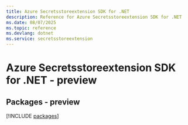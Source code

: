 ```yaml
---
title: Azure Secretsstoreextension SDK for .NET
description: Reference for Azure Secretsstoreextension SDK for .NET
ms.date: 08/07/2025
ms.topic: reference
ms.devlang: dotnet
ms.service: secretsstoreextension
---
```

# Azure Secretsstoreextension SDK for .NET - preview
## Packages - preview
[!INCLUDE [packages](secretsstoreextension-index.md)]